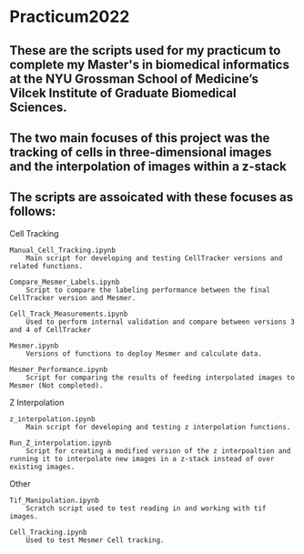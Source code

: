 # Practicum2022
## These are the scripts used for my practicum to complete my Master's in biomedical informatics at the NYU Grossman School of Medicine’s Vilcek Institute of Graduate Biomedical Sciences.

## The two main focuses of this project was the tracking of cells in three-dimensional images and the interpolation of images within a z-stack 

## The scripts are assoicated with these focuses as follows: 

Cell Tracking
	
	Manual_Cell_Tracking.ipynb
		Main script for developing and testing CellTracker versions and related functions. 
	
	Compare_Mesmer_Labels.ipynb
		Script to compare the labeling performance between the final CellTracker version and Mesmer.
		
	Cell_Track_Measurements.ipynb
		Used to perform internal validation and compare between versions 3 and 4 of CellTracker
		
	Mesmer.ipynb
		Versions of functions to deploy Mesmer and calculate data. 
		
	Mesmer_Performance.ipynb
		Script for comparing the results of feeding interpolated images to Mesmer (Not completed). 

Z Interpolation

	z_interpolation.ipynb
		Main script for developing and testing z interpolation functions. 
		
	Run_Z_interpolation.ipynb
		Script for creating a modified version of the z interpoaltion and running it to interpolate new images in a z-stack instead of over existing images. 

Other

	Tif_Manipulation.ipynb
		Scratch script used to test reading in and working with tif images. 
		
	Cell_Tracking.ipynb
		Used to test Mesmer Cell tracking. 
